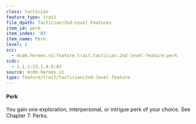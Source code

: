```yaml
---
class: tactician
feature_type: trait
file_dpath: Tactician/2nd-Level Features
item_id: perk
item_index: '03'
item_name: Perk
level: 2
scc:
  - mcdm.heroes.v1:feature.trait.tactician.2nd-level-feature:perk
scdc:
  - 1.1.1:13.1.4.6:03
source: mcdm.heroes.v1
type: feature/trait/tactician/2nd-level-feature
---
```


#### Perk

You gain one exploration, interpersonal, or intrigue perk of your choice. See Chapter 7: Perks.
